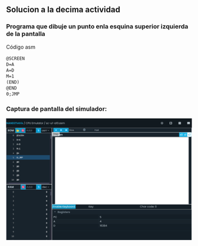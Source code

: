 ## Solucion a la decima actividad  
### Programa que dibuje un punto enla esquina superior izquierda de la pantalla
Código asm
```
@SCREEN
D=A
A=D
M=1
(END)
@END
0;JMP
```
### Captura de pantalla del simulador: 
![image](../../../../assets/u1-a10-i1.png)  
